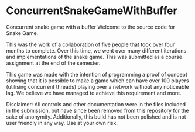 # ConcurrentSnakeGameWithBuffer
Concurrent snake game with a buffer
Welcome to the source code for Snake Game.

This was the work of a collaboration of five people that took over four months to complete. Over this time, we went over many different iterations and implementations of the snake game. This was submitted as a course assignment at the end of the semester.

This game was made with the intention of programming a proof of concept showing that it is possible to make a game which can have over 100 players (utilising concurrent threads) playing over a network without any noticeable lag.  We believe we have managed to achieve this requirement and more. 

Disclaimer: All controls and other documentation were in the files included in the submission, but have since been removed from this repository for the sake of anonymity. Additionally, this build has not been polished and is not user friendly in any way. Use at your own risk.
